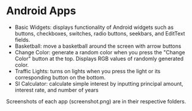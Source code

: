 ﻿# Android Apps
* Basic Widgets: displays functionality of Android widgets such as buttons, checkboxes, switches, radio buttons, seekbars, and EditText fields.
* Basketball: move a basketball around the screen with arrow buttons
* Change Color: generate a random color when you press the "Change Color" button at the top. Displays RGB values of randomly generated color.
* Traffic Lights: turns on lights when you press the light or its corresponding button on the bottom.
* SI Calculator: calculate simple interest by inputting principal amount, interest rate, and number of years

Screenshots of each app (screenshot.png) are in their respective folders.
